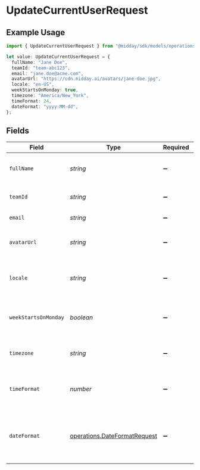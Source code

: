 # UpdateCurrentUserRequest

## Example Usage

```typescript
import { UpdateCurrentUserRequest } from "@midday/sdk/models/operations";

let value: UpdateCurrentUserRequest = {
  fullName: "Jane Doe",
  teamId: "team-abc123",
  email: "jane.doe@acme.com",
  avatarUrl: "https://cdn.midday.ai/avatars/jane-doe.jpg",
  locale: "en-US",
  weekStartsOnMonday: true,
  timezone: "America/New_York",
  timeFormat: 24,
  dateFormat: "yyyy-MM-dd",
};
```

## Fields

| Field                                                                                                   | Type                                                                                                    | Required                                                                                                | Description                                                                                             | Example                                                                                                 |
| ------------------------------------------------------------------------------------------------------- | ------------------------------------------------------------------------------------------------------- | ------------------------------------------------------------------------------------------------------- | ------------------------------------------------------------------------------------------------------- | ------------------------------------------------------------------------------------------------------- |
| `fullName`                                                                                              | *string*                                                                                                | :heavy_minus_sign:                                                                                      | Full name of the user. Must be between 2 and 32 characters                                              | Jane Doe                                                                                                |
| `teamId`                                                                                                | *string*                                                                                                | :heavy_minus_sign:                                                                                      | Unique identifier of the team the user belongs to                                                       | team-abc123                                                                                             |
| `email`                                                                                                 | *string*                                                                                                | :heavy_minus_sign:                                                                                      | Email address of the user                                                                               | jane.doe@acme.com                                                                                       |
| `avatarUrl`                                                                                             | *string*                                                                                                | :heavy_minus_sign:                                                                                      | URL to the user's avatar image. Must be hosted on midday.ai domain                                      | https://cdn.midday.ai/avatars/jane-doe.jpg                                                              |
| `locale`                                                                                                | *string*                                                                                                | :heavy_minus_sign:                                                                                      | User's preferred locale for internationalization (language and region)                                  | en-US                                                                                                   |
| `weekStartsOnMonday`                                                                                    | *boolean*                                                                                               | :heavy_minus_sign:                                                                                      | Whether the user's calendar week starts on Monday (true) or Sunday (false)                              | true                                                                                                    |
| `timezone`                                                                                              | *string*                                                                                                | :heavy_minus_sign:                                                                                      | User's timezone identifier in IANA Time Zone Database format                                            | America/New_York                                                                                        |
| `timeFormat`                                                                                            | *number*                                                                                                | :heavy_minus_sign:                                                                                      | User's preferred time format: 12 for 12-hour format, 24 for 24-hour format                              | 24                                                                                                      |
| `dateFormat`                                                                                            | [operations.DateFormatRequest](../../models/operations/dateformatrequest.md)                            | :heavy_minus_sign:                                                                                      | User's preferred date format. Available options: 'dd/MM/yyyy', 'MM/dd/yyyy', 'yyyy-MM-dd', 'dd.MM.yyyy' | yyyy-MM-dd                                                                                              |
